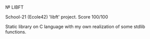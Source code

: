 № LIBFT

School-21 (Ecole42) 'libft' project. Score 100/100

Static library on C language with my own realization of some stdlib functions.
